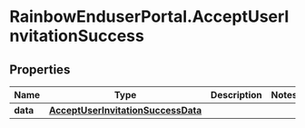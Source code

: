 # RainbowEnduserPortal.AcceptUserInvitationSuccess

## Properties

Name | Type | Description | Notes
------------ | ------------- | ------------- | -------------
**data** | [**AcceptUserInvitationSuccessData**](AcceptUserInvitationSuccessData.md) |  | 


